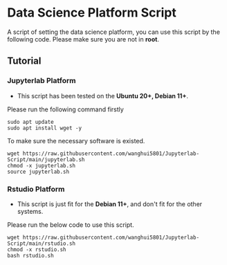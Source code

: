 # Data Science Platform Script

A script of setting the data science platform, you can use this script by the following code. Please make sure you are not in **root**.


## Tutorial

### Jupyterlab Platform

- This script has been tested on the **Ubuntu 20+, Debian 11+**.

Please run the following command firstly

```shell
sudo apt update
sudo apt install wget -y
```
To make sure the necessary software is existed.

```shell
wget https://raw.githubusercontent.com/wanghui5801/Jupyterlab-Script/main/jupyterlab.sh
chmod -x jupyterlab.sh
source jupyterlab.sh
```

### Rstudio Platform

- This script is just fit for the **Debian 11+**, and don't fit for the other systems.

Please run the below code to use this script.

```shell
wget https://raw.githubusercontent.com/wanghui5801/Jupyterlab-Script/main/rstudio.sh
chmod -x rstudio.sh
bash rstudio.sh
```

